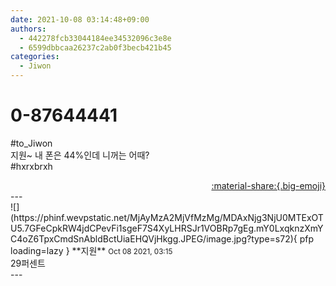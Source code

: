 ```yaml
---
date: 2021-10-08 03:14:48+09:00
authors:
  - 442278fcb33044184ee34532096c3e8e
  - 6599dbbcaa26237c2ab0f3becb421b45
categories:
  - Jiwon
---
```


# 0-87644441

<div class="post-container" markdown="1">
<div class="content-container md-sidebar__scrollwrap" markdown="1">

\#to_Jiwon<br>지원~ 내 폰은 44%인데 니꺼는 어때? <br>\#hxrxbrxh

</div>
</div>

<div style="text-align: right;" markdown="1">
<a href="https://weverse.io/fromis9/fanpost/0-87644441" style="text-align: right;">:material-share:{.big-emoji}</a>
</div>
---

<div class="comments-container md-sidebar__scrollwrap" markdown="1">
<div class="comment" markdown="1">
<div class='id-container' markdown="1">
![](https://phinf.wevpstatic.net/MjAyMzA2MjVfMzMg/MDAxNjg3NjU0MTExOTU5.7GFeCpkRW4jdCPevFi1sgeF7S4XyLHRSJr1VOBRp7gEg.mY0LxqknzXmYC4oZ6TpxCmdSnAbldBctUiaEHQVjHkgg.JPEG/image.jpg?type=s72){ pfp loading=lazy }
**<span class="artist">지원</span>** <small>Oct 08 2021, 03:15</small><br>
</div>
<div class='comment-body' markdown="1">
29퍼센트
</div>
</div>
</div>
---
